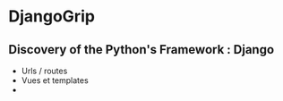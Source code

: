 # DjangoGrip
 
## Discovery of the Python's Framework : Django

- Urls / routes
- Vues et templates
- 